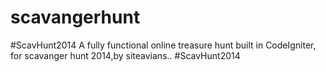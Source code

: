 # scavangerhunt
#ScavHunt2014 A fully functional online treasure hunt built in CodeIgniter, for scavanger hunt 2014,by siteavians.. #ScavHunt2014
